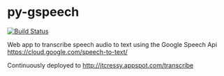 # py-gspeech
[![Build Status](https://travis-ci.org/jtcressy/py-gspeech.svg?branch=master)](https://travis-ci.org/jtcressy/py-gspeech)

Web app to transcribe speech audio to text using the Google Speech Api https://cloud.google.com/speech-to-text/

Continuously deployed to http://jtcressy.appspot.com/transcribe